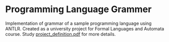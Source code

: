 # Programming Language Grammer
Implementation of grammar of a sample programming language using ANTLR. Created as a university project for Formal Languages and Automata course. Study [project_definition.pdf](https://github.com/sajjadroudi/programming-language-grammar/blob/master/project_definition.pdf) for more details.

